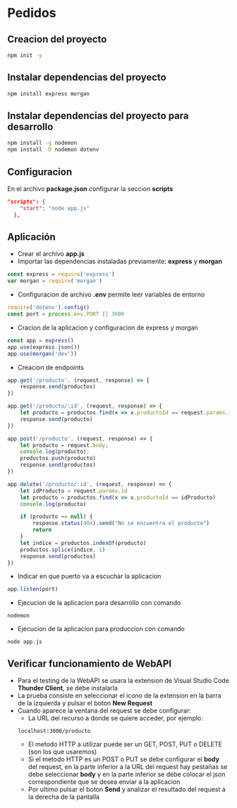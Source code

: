 # Pedidos

## Creacion del proyecto

```sh
npm init -y
```

## Instalar dependencias del proyecto

```sh
npm install express morgan
```


## Instalar dependencias del proyecto para desarrollo

```sh
npm install -g nodemon
npm install -D nodemon dotenv
```

## Configuracion

En el archivo **package.json** configurar la seccion **scripts**
```json
"scripts": {
    "start": "node app.js"
  },
```

## Aplicación

- Crear el archivo **app.js**
- Importar las dependencias instaladas previamente: **express** y **morgan**
```js
const express = require('express')
var morgan = require('morgan')
```
- Configuracion de archivo **.env** permite leer variables de entorno
```js
require('dotenv').config()
const port = process.env.PORT || 3000
```
- Cracion de la aplicacion y configuracion de express y morgan
```js
const app = express()
app.use(express.json())
app.use(morgan('dev'))
```

- Creacion de endpoints
```js
app.get('/producto', (request, response) => {
    response.send(productos)
})

app.get('/producto/:id', (request, response) => {
    let producto = productos.find(x => x.productoId == request.params.id)
    response.send(producto)
})

app.post('/producto', (request, response) => {
    let producto = request.body;
    console.log(producto);
    productos.push(producto)
    response.send(productos)
})

app.delete('/producto/:id', (request, response) => {
    let idProducto = request.params.id
    let producto = productos.find(x => x.productoId == idProducto)
    console.log(producto)

    if (producto == null) {
        response.status(404).send("No se encuentra el producto")
        return
    }
    let indice = productos.indexOf(producto)
    productos.splice(indice, 1)
    response.send(productos)
})
```
- Indicar en que puerto va a escuchar la aplicacion
```js
app.listen(port)
```
- Ejecucion de la aplicacion para desarrollo con comando
```
nodemon
```
- Ejecucion de la aplicacion para produccion con comando
```
node app.js
```
## Verificar funcionamiento de WebAPI 
- Para el testing de la WebAPI se usara la extension de Visual Studio Code **Thunder Client**, se debe instalarla
- La prueba consiste en seleccionar el icono de la extension en la barra de la izquierda y pulsar el boton **New Request** 
- Cuando aparece la ventana del request se debe configurar:
    - La URL del recurso a donde se quiere acceder, por ejemplo: 
    ```
    localhost:3000/producto
    ```
    - El metodo HTTP a utilizar puede ser un GET, POST, PUT o DELETE (son los que usaremos)
    - Si el metodo HTTP es un POST o PUT se debe configurar el **body** del request, en la parte inferior a la URL del request hay pestañas se debe seleccionar **body** y en la parte inferior se debe colocar el json correspondiente que se desea enviar a la aplicacion
    - Por ultimo pulsar el boton **Send** y analizar el resultado del request a la derecha de la pantalla